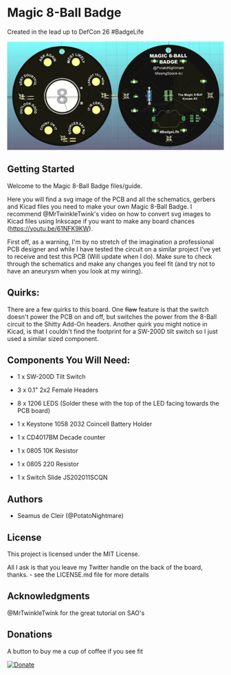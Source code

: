 # Magic 8-Ball Badge 
Created in the lead up to DefCon 26 #BadgeLife

![BadgeImage](https://github.com/LifeOnAFarm/Magic-8-Ball-Badge-/blob/master/badgeImage.png)

## Getting Started

Welcome to the Magic 8-Ball Badge files/guide.

Here you will find a svg image of the PCB and all the schematics, gerbers and Kicad files you need to make your own Magic 8-Ball Badge. I recommend @MrTwinkleTwink's video on how to convert svg images to Kicad files using Inkscape if you want to make any board chances (https://youtu.be/61NFK9KW).
  
First off, as a warning, I'm by no stretch of the imagination a professional PCB designer and while I have tested the circuit on a similar project I've yet to receive and test this PCB (Will update when I do). Make sure to check through the schematics and make any changes you feel fit (and try not to have an aneurysm when you look at my wiring).

## Quirks:

There are a few quirks to this board. One ~~flaw~~ feature is that the switch doesn't power the PCB on and off, but switches the power from the 8-Ball circuit to the Shitty Add-On headers. Another quirk you might notice in Kicad, is that I couldn't find the footprint for a SW-200D tilt switch so I just used a similar sized component.

## Components You Will Need:

- 1 x SW-200D Tilt Switch

- 3 x 0.1" 2x2 Female Headers

- 8 x 1206 LEDS (Solder these with the top of the LED facing towards the PCB board)

- 1 x Keystone 1058 2032 Coincell Battery Holder

- 1 x CD4017BM Decade counter

- 1 x 0805 10K Resistor

- 1 x 0805 220 Resistor

- 1 x Switch Slide JS202011SCQN 


## Authors

- Seamus de Cleir (@PotatoNightmare)

## License

This project is licensed under the MIT License. 

All I ask is that you leave my Twitter handle on the back of the board, thanks. - see the LICENSE.md file for more details

## Acknowledgments

@MrTwinkleTwink for the great tutorial on SAO's 

## Donations

A button to buy me a cup of coffee if you see fit

[![Donate](https://img.shields.io/badge/Donate-PayPal-green.svg)](https://www.paypal.com/cgi-bin/webscr?cmd=_donations&business=Sdecleir%40hotmail%2ecom&lc=IE&item_name=%40PotatoNightmare&currency_code=EUR&bn=PP%2dDonationsBF%3abtn_donateCC_LG%2egif%3aNonHosted)